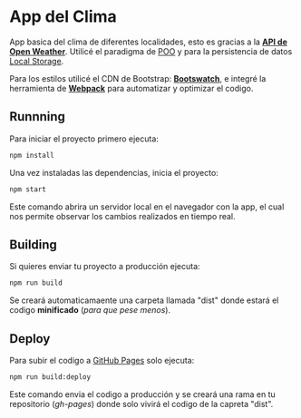 # App del Clima

App basica del clima de diferentes localidades, esto es gracias a la [**API de Open Weather**](https://openweathermap.org/current#geocoding). Utilicé el paradigma de <ins>POO</ins> y para la persistencia de datos <ins>Local Storage</ins>.

Para los estilos utilicé el CDN de Bootstrap: [**Bootswatch**](https://www.bootstrapcdn.com/bootswatch/), e integré la herramienta de [**Webpack**](https://webpack.js.org/) para automatizar y optimizar el codigo.

## Runnning

Para iniciar el proyecto primero ejecuta:

```sh
npm install
```

Una vez instaladas las dependencias, inicia el proyecto:

```sh
npm start
```

Este comando abrira un servidor local en el navegador con la app, el cual nos permite observar los cambios realizados en tiempo real.

## Building

Si quieres enviar tu proyecto a producción ejecuta:

```sh
npm run build
```

Se creará automaticamaente una carpeta llamada "dist" donde estará el codigo **minificado** (_para que pese menos_).

## Deploy

Para subir el codigo a <ins>GitHub Pages</ins> solo ejecuta:

```sh
npm run build:deploy
```

Este comando envia el codigo a producción y se creará una rama en tu repositorio (_gh-pages_) donde solo vivirá el codigo de la capreta "dist".
